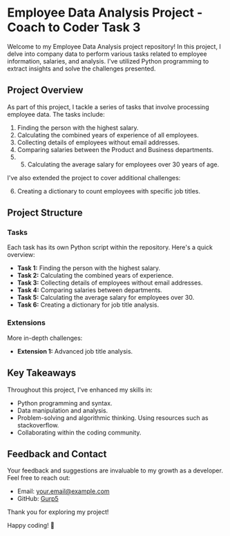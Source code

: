 # Employee Data Analysis Project - Coach to Coder Task 3

Welcome to my Employee Data Analysis project repository! In this project, I delve into company data to perform various tasks related to employee information, salaries, and analysis. I've utilized Python programming to extract insights and solve the challenges presented.

## Project Overview

As part of this project, I tackle a series of tasks that involve processing employee data. The tasks include:

1. Finding the person with the highest salary.
2. Calculating the combined years of experience of all employees.
3. Collecting details of employees without email addresses.
4. Comparing salaries between the Product and Business departments.
5. 5. Calculating the average salary for employees over 30 years of age.

I've also extended the project to cover additional challenges:

6. Creating a dictionary to count employees with specific job titles.

## Project Structure

### Tasks

Each task has its own Python script within the repository. Here's a quick overview:

- **Task 1:** Finding the person with the highest salary.
- **Task 2:** Calculating the combined years of experience.
- **Task 3:** Collecting details of employees without email addresses.
- **Task 4:** Comparing salaries between departments.
- **Task 5:** Calculating the average salary for employees over 30.
- **Task 6:** Creating a dictionary for job title analysis.

### Extensions

More in-depth challenges:

- **Extension 1:** Advanced job title analysis.

## Key Takeaways

Throughout this project, I've enhanced my skills in:

- Python programming and syntax.
- Data manipulation and analysis.
- Problem-solving and algorithmic thinking. Using resources such as stackoverflow.
- Collaborating within the coding community.


## Feedback and Contact

Your feedback and suggestions are invaluable to my growth as a developer. Feel free to reach out:

- Email: your.email@example.com
- GitHub: [Gurp5]((https://github.com/Gurp5))

Thank you for exploring my project!

Happy coding! 🚀
